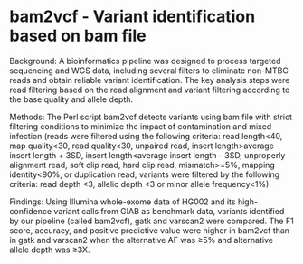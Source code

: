 # bam2vcf - Variant identification based on bam file

Background:
A bioinformatics pipeline was designed to process targeted sequencing and WGS data, including several filters to eliminate non-MTBC reads and obtain reliable variant identification. The key analysis steps were read filtering based on the read alignment and variant filtering according to the base quality and allele depth.

Methods:
The Perl script bam2vcf detects variants using bam file with strict filtering conditions to minimize the impact of contamination and mixed infection (reads were filtered using the following criteria: read length<40, map quality<30, read quality<30, unpaired read, insert length>average insert length + 3SD, insert length<average insert length - 3SD, unproperly alignment read, soft clip read, hard clip read, mismatch>=5%, mapping identity<90%, or duplication read; variants were filtered by the following criteria: read depth <3, allelic depth <3 or minor allele frequency<1%).

Findings:
Using Illumina whole-exome data of HG002 and its high-confidence variant calls from GIAB as benchmark data, variants identified by our pipeline (called bam2vcf), gatk and varscan2 were compared. The F1 score, accuracy, and positive predictive value were higher in bam2vcf than in gatk and varscan2 when the alternative AF was ≥5% and alternative allele depth was ≥3X. 

